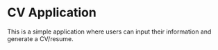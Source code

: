 # CV Application

This is a simple application where users can input their information and generate a CV/resume.
